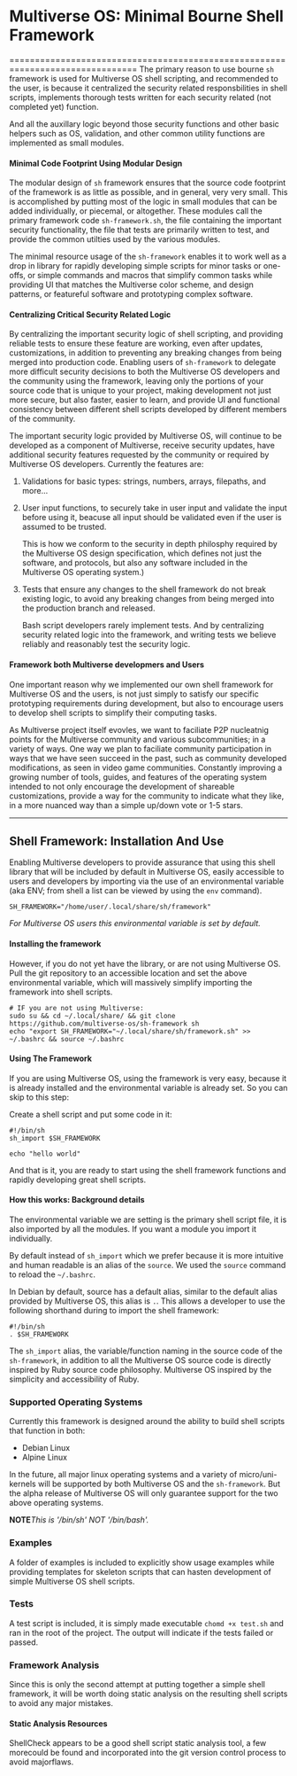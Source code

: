 # Multiverse OS: Minimal Bourne Shell Framework
===============================================================================
The primary reason to use bourne `sh` framework is used for Multiverse OS shell
scripting, and recommended to the user, is because it centralized the
security related responsbilities in shell scripts, implements thorough tests
written for each security related (not completed yet) function.

And all the auxillary logic beyond those security functions and other basic
helpers such as OS, validation, and other common utility functions are
implemented as small modules.

#### Minimal Code Footprint Using Modular Design
The modular design of `sh` framework ensures that the source code footprint
of the framework is as little as possible, and in general, very very small.
This is accomplished by putting most of the logic in small modules that
can be added individually, or piecemal, or altogether. These modules 
call the primary framework code `sh-framework.sh`, the file containing 
the important security functionality, the file that tests are primarily
written to test, and provide the common utilties used by the various
modules. 

The minimal resource usage of the `sh-framework` enables it to work
well as a drop in library for rapidly developing simple scripts for minor
tasks or one-offs, or simple commands and macros that simplify common
tasks while providing UI that matches the Multiverse color scheme, 
and design patterns, or featureful software and prototyping complex
software. 

#### Centralizing Critical Security Related Logic
By centralizing the important security logic of shell scripting, and
providing reliable tests to ensure these feature are working, even
after updates, customizations, in addition to preventing any breaking
changes from being merged into production code. Enabling users of
`sh-framework` to delegate more difficult security decisions to
both the Multiverse OS developers and the community using the framework,
leaving only the portions of your source code that is unique to your
project, making development not just more secure, but also faster,
easier to learn, and provide UI and functional consistency between
different shell scripts developed by different members of the community.

The important security logic provided by Multiverse OS, will continue
to be developed as a component of Multiverse, receive security updates,
have additional security features requested by the community or
required by Multiverse OS developers. Currently the features are:
  1) Validations for basic types: strings, numbers, arrays, filepaths, and
     more... 

  2) User input functions, to securely take in user input and validate 
     the input before using it, beacuse all input should be validated 
     even if the user is assumed to be trusted.

     This is how we conform to the security in depth philosphy required
     by the Multiverse OS design specification, which defines not just
     the software, and protocols, but also any software included in the
     Multiverse OS operating system.)  

  3) Tests that ensure any changes to the shell framework do not break
     existing logic, to avoid any breaking changes from being merged 
     into the production branch and released.

     Bash script developers rarely  implement tests. And by centralizing
     security related logic into the framework, and writing tests we believe
     reliably and reasonably test the security logic.

#### Framework both Multiverse developmers and Users
One important reason why we implemented our own shell framework for 
Multiverse OS and the users, is not just simply to satisfy our specific
prototyping requirements during development, but also to encourage
users to develop shell scripts to simplify their computing tasks.

As Multiverse project itself evovles, we want to faciliate P2P nucleatnig
points for the Multiverse community and various subcommunities; in a 
variety of ways. One way we plan to faciliate community participation
in ways that we have seen succeed in the past, such as community developed
modifications, as seen in video game communities. Constantly improving
a growing number of tools, guides, and features of the operating system
intended to not only encourage the development of shareable customizations,
provide a way for the community to indicate what they like, in a more
nuanced way than a simple up/down vote or 1-5 stars.


-------------------------------------------------------------------------------
## Shell Framework: Installation And Use
Enabling Multiverse developers to provide assurance that using this shell
library that will be included by default in Multiverse OS, easily
accessible to users and developers by importing via the use of an
environmental variable (aka ENV; from shell a list can be viewed by using
the `env` command). 

```
SH_FRAMEWORK="/home/user/.local/share/sh/framework"
```

*For Multiverse OS users this environmental variable is set by default.*


#### Installing the framework
However, if you do not yet have the library, or are not using Multiverse OS.
Pull the git repository to an accessible location and set the above environmental
variable, which will massively simplify importing the framework into shell
scripts. 

```
# IF you are not using Multiverse:
sudo su && cd ~/.local/share/ && git clone https://github.com/multiverse-os/sh-framework sh
echo "export SH_FRAMEWORK="~/.local/share/sh/framework.sh" >> ~/.bashrc && source ~/.bashrc
```


#### Using The Framework
If you are using Multiverse OS, using the framework is very 
easy, because it is already installed and the environmental
variable is already set. So you can skip to this step:

Create a shell script and put some code in it:

```
#!/bin/sh
sh_import $SH_FRAMEWORK

echo "hello world"
```

And that is it, you are ready to start using the shell framework functions and 
rapidly developing great shell scripts.

 

#### How this works: Background details
The environmental variable we are setting is the primary shell script file, 
it is also imported by all the modules. If you want a module you import it
individually. 

By default instead of `sh_import` which we prefer because it is more intuitive
and human readable is an alias of the `source`. We used the `source` command to
reload the `~/.bashrc`. 

In Debian by default, source has a default alias, similar to the default alias
provided by Multiverse OS, this alias is `.`. This allows a developer to
use the following shorthand during to import the shell framework:

```
#!/bin/sh
. $SH_FRAMEWORK
```

The `sh_import` alias, the variable/function naming in
the source code of the `sh-framework`, in addition to
all the Multiverse OS source code is directly inspired
by Ruby source code philosophy. Multiverse OS inspired
by the simplicity and accessibility of Ruby.


### Supported Operating Systems
Currently this framework is designed around the ability to
build shell scripts that function in both:
  * Debian Linux
  * Alpine Linux

In the future, all major linux operating systems and a variety
of micro/uni-kernels will be supported by both Multiverse OS
and the `sh-framework`. But the alpha release of Multiverse OS
will only guarantee support for the two above operating 
systems. 

**NOTE**_This is '/bin/sh' NOT '/bin/bash'._


### Examples
A folder of examples is included to explicitly show usage examples while providing templates for skeleton scripts that can hasten development of simple Multiverse OS shell scripts.

### Tests
A test script is included, it is simply made executable `chomd +x test.sh` and ran in the root of the project. The output will indicate if the tests failed or passed. 


### Framework Analysis
Since this is only the second attempt at putting together a simple shell framework, it will be worth doing static analysis on the resulting shell scripts to avoid any major mistakes. 

#### Static Analysis Resources
ShellCheck appears to be a good shell script static analysis tool, a few morecould be found and incorporated into the git version control process to avoid majorflaws. 
